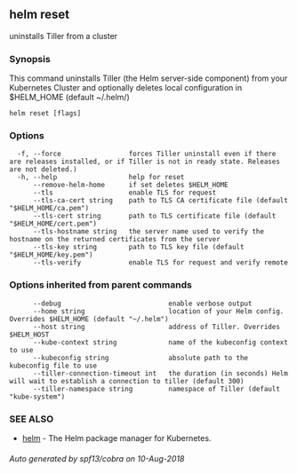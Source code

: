 ## helm reset

uninstalls Tiller from a cluster

### Synopsis


This command uninstalls Tiller (the Helm server-side component) from your
Kubernetes Cluster and optionally deletes local configuration in
$HELM_HOME (default ~/.helm/)


```
helm reset [flags]
```

### Options

```
  -f, --force                 forces Tiller uninstall even if there are releases installed, or if Tiller is not in ready state. Releases are not deleted.)
  -h, --help                  help for reset
      --remove-helm-home      if set deletes $HELM_HOME
      --tls                   enable TLS for request
      --tls-ca-cert string    path to TLS CA certificate file (default "$HELM_HOME/ca.pem")
      --tls-cert string       path to TLS certificate file (default "$HELM_HOME/cert.pem")
      --tls-hostname string   the server name used to verify the hostname on the returned certificates from the server
      --tls-key string        path to TLS key file (default "$HELM_HOME/key.pem")
      --tls-verify            enable TLS for request and verify remote
```

### Options inherited from parent commands

```
      --debug                           enable verbose output
      --home string                     location of your Helm config. Overrides $HELM_HOME (default "~/.helm")
      --host string                     address of Tiller. Overrides $HELM_HOST
      --kube-context string             name of the kubeconfig context to use
      --kubeconfig string               absolute path to the kubeconfig file to use
      --tiller-connection-timeout int   the duration (in seconds) Helm will wait to establish a connection to tiller (default 300)
      --tiller-namespace string         namespace of Tiller (default "kube-system")
```

### SEE ALSO

* [helm](helm.html)	 - The Helm package manager for Kubernetes.

###### Auto generated by spf13/cobra on 10-Aug-2018
